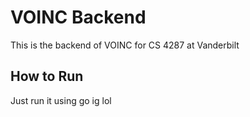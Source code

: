 # VOINC Backend

This is the backend of VOINC for CS 4287 at Vanderbilt

## How to Run

Just run it using go ig lol